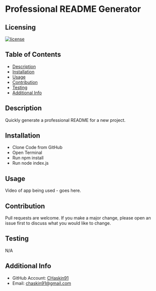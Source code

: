 # Professional README Generator

## Licensing
[![license](https://img.shields.io/badge/license-MIT-blue)](https://shields.io)

## Table of Contents 
  - [Description](#description)
  - [Installation](#installation)
  - [Usage](#usage)
  - [Contribution](#contribution)
  - [Testing](#testing)
  - [Additional Info](#additional-info)


## Description
Quickly generate a professional README for a new project.

## Installation
* Clone Code from GitHub
* Open Terminal
* Run npm install
* Run node index.js

## Usage 
Video of app being used - goes here.

## Contribution
Pull requests are welcome.  If you make a major change, please open an issue first to discuss what you would like to change.

## Testing
N/A

## Additional Info
* GitHub Account: [CHaskin91](https://github.com/CHaskin91)
* Email: chaskin91@gmail.com